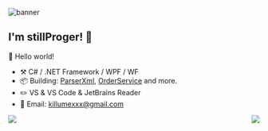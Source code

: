 ![banner](https://i.artfile.me/wallpaper/27-12-2019/1920x1080/anime-naruto-uchiha-saske-chashka-1491348.jpg)

## I'm stillProger! 👋

🎊 Hello world!

- :hammer_and_pick: C# / .NET Framework / WPF / WF
- :package: Building: [ParserXml](https://github.com/stillProger/ParserXML), [OrderService](https://github.com/stillProger/OrderService) and more.
- :pencil2: VS & VS Code & JetBrains Reader
- :memo: Email: killumexxx@gmail.com


<img align="left" src="https://github-readme-stats.vercel.app/api?username=stillProger&show_icons=true&theme=tokyonight&count_private=true%22%3E"/>

<img align="right" src="https://github-readme-stats.vercel.app/api/top-langs/?username=stillProger&show_icons=true&theme=tokyonight&count_private=true%22%3E"/>


